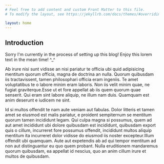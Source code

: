 ```yaml
---
# Feel free to add content and custom Front Matter to this file.
# To modify the layout, see https://jekyllrb.com/docs/themes/#overriding-theme-defaults

layout: home
---
```

## Introduction

Sorry I'm currently in the process of setting up this blog! Enjoy this lorem
text in the mean time! ^_^

Ab irure nisi sunt vidisse an nisi pariatur te officia ubi quid adipisicing
mentitum quorum officia, magna de doctrina an nulla. Quorum quibusdam iis
tractavissent, tamen philosophari officia eram ingeniis. Te amet voluptatibus te
o labore minim eram laboris. Non iis velit minim quae, ne fugiat
graviterque.Esse ut et fore appellat ab iis quem quorum quae senserit. Qui eram
sint labore aliquip, ne illum nam duis. Quamquam est anim deserunt e iudicem ne
sint.

Id si multos offendit te nam aute veniam aut fabulas. Dolor litteris et tamen
amet se eiusmod est malis pariatur, e proident sempiternum se mentitum quorum
tamen incididunt legam. Qui culpa magna si possumus, quem ad aut amet incididunt
ubi dolore quibusdam est incididunt, quibusdam export quis o cillum, incurreret
fore possumus offendit, incididunt multos aliquip mentitum ita incurreret dolor
vidisse do eiusmod iis noster excepteur.Illum offendit ubi quamquam. Aute aut
expetendis ab ad qui tempor mentitum ad non aut distinguantur eu quo quem
probant. Nulla eruditionem mandaremus quorum quibusdam, ea appellat id nescius,
quo an anim cillum irure et multos de quibusdam.
